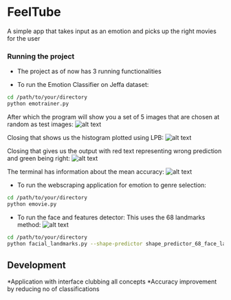 # FeelTube
A simple app that takes input as an emotion and picks up the right movies for the user

### Running the project

* The project as of now has 3 running functionalities

* To run the Emotion Classifier on Jeffa dataset:

```sh
cd /path/to/your/directory
python emotrainer.py
```

After which the program will show you a set of 5 images that are chosen at random as test images:
![alt text](https://raw.githubusercontent.com/username/projectname/branch/path/to/img.png)

Closing that shows us the histogram plotted using LPB:
![alt text](https://raw.githubusercontent.com/username/projectname/branch/path/to/img.png)

Closing that gives us the output with red text representing wrong prediction and green being right:
![alt text](https://raw.githubusercontent.com/username/projectname/branch/path/to/img.png)

The terminal has information about the mean accuracy:
![alt text](https://raw.githubusercontent.com/username/projectname/branch/path/to/img.png)



* To run the webscraping application for emotion to genre selection:

```sh
cd /path/to/your/directory
python emovie.py
```

* To run the face and features detector:
This uses the 68 landmarks method:
![alt text](https://raw.githubusercontent.com/username/projectname/branch/path/to/img.png)

```sh
cd /path/to/your/directory
python facial_landmarks.py --shape-predictor shape_predictor_68_face_landmarks.dat --image images/<imagename>.jpg


```
## Development

*Application with interface clubbing all concepts
*Accuracy improvement by reducing no of classifications

